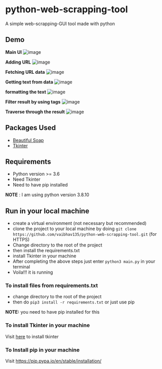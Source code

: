 # python-web-scrapping-tool
A simple web-scrapping-GUI tool made with python

## Demo

**Main UI**
![image](https://user-images.githubusercontent.com/39329182/134151224-eca3f258-d666-4443-8b96-e652eeb8adad.png)

**Adding URL**
![image](https://user-images.githubusercontent.com/39329182/134151430-5ac08937-6942-483f-8fb7-d32579664a1b.png)

**Fetching URL data**
![image](https://user-images.githubusercontent.com/39329182/134151497-6d9c5771-2fdc-48f8-b547-1d4b65dbfd04.png)

**Getting text from data**
![image](https://user-images.githubusercontent.com/39329182/134152303-d2064a5f-caee-41c4-bc1d-a6b4eaf15218.png)

**formatting the text**
![image](https://user-images.githubusercontent.com/39329182/134152487-c831daf7-c177-4764-b0c0-7a02a946702f.png)

**Filter result by using tags**
![image](https://user-images.githubusercontent.com/39329182/134152612-51424eb5-d809-422c-ab7f-0fbb9bce9f81.png)

**Traverse through the result**
![image](https://user-images.githubusercontent.com/39329182/134152684-c762a633-c872-4c1b-bfa9-cdec3c8bf4da.png)


## Packages Used
- [Beautiful Soap](https://www.crummy.com/software/BeautifulSoup/bs4/doc/)
- [Tkinter](https://docs.python.org/3/library/tkinter.html)

## Requirements
- Python version >= 3.6
- Need Tkinter
- Need to have pip installed

**NOTE** : I am using python version 3.8.10

## Run in your local machine
- create a virtual environment (not necessary but recommended)
- clone the project to your local machine by doing `git clone https://github.com/vaibhav135/python-web-scrapping-tool.git` (for HTTPS)
- Change directory to the root of the project
- then install the requirements.txt
- install Tkinter in your machine
- After completing the above steps just enter `python3 main.py` in your terminal
- Voila!!! it is running

### To install files from requirements.txt
- change directory to the root of the project
- then do `pip3 install -r requirements.txt` or just use pip

**NOTE:**  you need to have pip installed for this


### To install Tkinter in your machine
Visit [here](https://tkdocs.com/tutorial/install.html) to install tkinter



### To Install pip in your machine
Visit https://pip.pypa.io/en/stable/installation/
